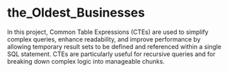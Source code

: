 # the_Oldest_Businesses
In this project, Common Table Expressions (CTEs) are used to simplify complex queries, enhance readability, and improve performance by allowing temporary result sets to be defined and referenced within a single SQL statement. CTEs are particularly useful for recursive queries and for breaking down complex logic into manageable chunks.
